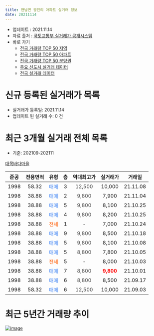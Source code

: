 ```yaml
---
title: 현남면 광진리 아파트 실거래 정보
date: 20211114
---
```


* 업데이트 : 2021.11.14
* 자료 출처 : [국토교통부 실거래가 공개시스템](http://rt.molit.go.kr)
* 바로 가기
    * [전국 거래량 TOP 50 지역](https://apt-info.github.io/apt-trade-info/tr)
    * [전국 거래량 TOP 50 아파트](https://apt-info.github.io/apt-trade-info/ta)
    * [전국 거래량 TOP 50 분양권](https://apt-info.github.io/apt-trade-info/tb)
    * [주요 신도시 실거래 데이터](https://apt-info.github.io/apt-trade-info/newtown)
    * [전국 실거래 데이터](https://apt-info.github.io/apt-trade-info/all)



<script async src="https://pagead2.googlesyndication.com/pagead/js/adsbygoogle.js"></script>
<!-- 기본광고 -->
<ins class="adsbygoogle"
     style="display:block"
     data-ad-client="ca-pub-1142216861245946"
     data-ad-slot="4805727019"
     data-ad-format="auto"
     data-full-width-responsive="true"></ins>
<script>
     (adsbygoogle = window.adsbygoogle || []).push({});
</script>


# 신규 등록된 실거래가 목록

* 실거래가 등록일: 2021.11.14
* 업데이트 된 실거래 수: 0 건




<script async src="https://pagead2.googlesyndication.com/pagead/js/adsbygoogle.js"></script>
<!-- 기본광고 -->
<ins class="adsbygoogle"
     style="display:block"
     data-ad-client="ca-pub-1142216861245946"
     data-ad-slot="4805727019"
     data-ad-format="auto"
     data-full-width-responsive="true"></ins>
<script>
     (adsbygoogle = window.adsbygoogle || []).push({});
</script>


# 최근 3개월 실거래 전체 목록
* 기준: 202109-202111


[대목바다마을](https://search.naver.com/search.naver?query=%EB%8C%80%EB%AA%A9%EB%B0%94%EB%8B%A4%EB%A7%88%EC%9D%84)

|준공|전용면적|유형|층|역대최고가|실거래가|거래일|
|:---:|:---:|:---:|:---:|:---:|:---:|:---:|
|1998|58.32|<span style="color:#4285F3">매매</span>|3|<span style="color:#444444">12,500</span>|10,000|21.11.08|
|1998|38.88|<span style="color:#4285F3">매매</span>|2|<span style="color:#444444">9,800</span>|7,900|21.11.04|
|1998|38.88|<span style="color:#4285F3">매매</span>|5|<span style="color:#444444">9,800</span>|8,100|21.10.25|
|1998|38.88|<span style="color:#4285F3">매매</span>|4|<span style="color:#444444">9,800</span>|8,200|21.10.25|
|1998|38.88|<span style="color:#FF5A00">전세</span>|1|<span style="color:#444444">-</span>|7,000|21.10.24|
|1998|38.88|<span style="color:#4285F3">매매</span>|9|<span style="color:#444444">9,800</span>|8,500|21.10.18|
|1998|38.88|<span style="color:#4285F3">매매</span>|5|<span style="color:#444444">9,800</span>|8,100|21.10.08|
|1998|38.88|<span style="color:#4285F3">매매</span>|5|<span style="color:#444444">8,800</span>|7,800|21.10.05|
|1998|38.88|<span style="color:#FF5A00">전세</span>|5|<span style="color:#444444">-</span>|8,000|21.10.03|
|1998|38.88|<span style="color:#4285F3">매매</span>|7|<span style="color:#444444">8,800</span>|<b><span style="color:#FF0000">9,800</span></b>|21.10.01|
|1998|38.88|<span style="color:#4285F3">매매</span>|6|<span style="color:#444444">8,800</span>|8,500|21.09.17|
|1998|58.32|<span style="color:#4285F3">매매</span>|6|<span style="color:#444444">12,500</span>|10,000|21.09.03|



<script async src="https://pagead2.googlesyndication.com/pagead/js/adsbygoogle.js"></script>
<!-- 기본광고 -->
<ins class="adsbygoogle"
     style="display:block"
     data-ad-client="ca-pub-1142216861245946"
     data-ad-slot="4805727019"
     data-ad-format="auto"
     data-full-width-responsive="true"></ins>
<script>
     (adsbygoogle = window.adsbygoogle || []).push({});
</script>


# 최근 5년간 거래량 추이


<div style="width:100%;">
    <canvas id="deal_progress" height="200"></canvas>
</div>

<script>
new Chart(document.getElementById("deal_progress"), {
    type: 'line',
    data: {
        labels: ['16.01','16.02','16.03','16.04','16.05','16.06','16.07','16.08','16.09','16.10','16.11','16.12','17.01','17.02','17.04','17.05','17.06','17.07','17.08','17.09','17.10','17.11','17.12','18.01','18.02','18.03','18.04','18.05','18.06','18.07','18.08','18.09','18.10','18.11','19.02','19.03','19.04','19.05','19.06','19.07','19.08','19.09','19.10','19.12','20.02','20.04','20.05','20.06','20.07','20.08','20.09','20.10','20.12','21.01','21.02','21.03','21.04','21.05','21.06','21.07','21.08','21.09','21.10','21.11'],
        datasets: [{
            label: '매매/분양권',
            data: [4,2,1,5,4,5,3,2,0,3,5,3,2,1,3,2,8,4,2,2,2,1,1,1,1,2,2,4,2,3,1,1,3,1,1,1,1,1,1,1,1,1,3,1,1,2,1,3,4,5,2,4,2,2,6,2,5,4,8,4,3,2,6,2],
            borderColor: "rgba(66, 133, 243, 1)",
            backgroundColor: "rgba(66, 133, 243, 0.05)",
            borderWidth: 1,
            pointRadius: 0,
            fill: false,
            lineTension: 0
        },{
            label: '전/월세',
            data: [0,2,0,1,1,0,1,0,1,0,0,1,0,1,1,0,0,1,1,0,0,1,0,1,0,0,0,0,0,0,2,0,0,1,1,0,2,0,0,0,0,2,0,0,0,3,0,1,0,1,0,2,0,0,0,0,0,2,1,1,1,0,2,0],
            borderColor: "rgba(255, 90, 0, 1)",
            backgroundColor: "rgba(255, 90, 0, 0.05)",
            borderWidth: 1,
            pointRadius: 0,
            fill: false,
            lineTension: 0
        },{
            label: '합계',
            data: [4,4,1,6,5,5,4,2,1,3,5,4,2,2,4,2,8,5,3,2,2,2,1,2,1,2,2,4,2,3,3,1,3,2,2,1,3,1,1,1,1,3,3,1,1,5,1,4,4,6,2,6,2,2,6,2,5,6,9,5,4,2,8,2],
            borderColor: "rgba(0, 0, 0, 1)",
            backgroundColor: "rgba(0, 0, 0, 0.03)",
            borderWidth: 0.1,
            pointRadius: 0,
            fill: true,
            lineTension: 0
        }
        ]
    },
    options: {
        responsive: true,
        title: {
            display: false
        },
        tooltips: {
            mode: 'index',
            intersect: false
        },
        hover: {
            mode: 'nearest',
            intersect: true
        },
        scales: {
            xAxes: [{
                display: true,
                scaleLabel: {
                    display: true,
                    labelString: '년/월'
                }
            }],
            yAxes: [{
                display: true,
                ticks: {
                    suggestedMin: 0,
                },
                scaleLabel: {
                    display: true,
                    labelString: '실거래 수'
                }
            }]
        }
    }
});

</script>


[![image](https://apt-info.github.io/images/2020-01-03-apt-trade-info/1024x500.png)](https://play.google.com/store/apps/details?id=com.aptinfo.apttradeinfo)

